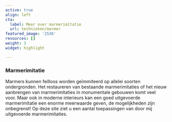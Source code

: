 ```yaml
---
active: true
align: left
cta:
  label: Meer over marmerimitatie
  url: technieken/marmer
featured_image: '2536'
resources: []
weight: 3
widget: highlight

---
```


### Marmerimitatie
Marmers kunnen feilloos worden geïmmiteerd op allelei soorten ondergronden. 
Het restaureren van bestaande marmerimitaties of het nieuw aanbrengen van marmerimitaties in monumentale gebouwen komt veel voor. 
Maar ook in moderne interieurs kan een goed uitgevoerde marmerimitatie een enorme meerwaarde geven, de mogelijkheden zijn onbegrenst!
Op deze site ziet u een aantal toepassingen van door mij uitgevoerde marmerimitaties.




